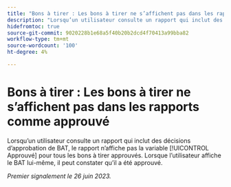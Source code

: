 ```yaml
---
title: "Bons à tirer : Les bons à tirer ne s’affichent pas dans les rapports comme approuvés."
description: "Lorsqu’un utilisateur consulte un rapport qui inclut des décisions d’approbation de BAT, le rapport n’affiche pas la décision Approuvé pour tous les bons à tirer approuvés. Lorsque l’utilisateur consulte le BAT lui-même, il peut constater qu’il a été approuvé."
hidefromtoc: true
source-git-commit: 9020228b1e68a5f40b20b2dcd4f70413a99bba82
workflow-type: tm+mt
source-wordcount: '100'
ht-degree: 4%

---
```



# Bons à tirer : Les bons à tirer ne s’affichent pas dans les rapports comme approuvé

Lorsqu’un utilisateur consulte un rapport qui inclut des décisions d’approbation de BAT, le rapport n’affiche pas la variable [!UICONTROL Approuvé] pour tous les bons à tirer approuvés. Lorsque l’utilisateur affiche le BAT lui-même, il peut constater qu’il a été approuvé.

_Premier signalement le 26 juin 2023._
